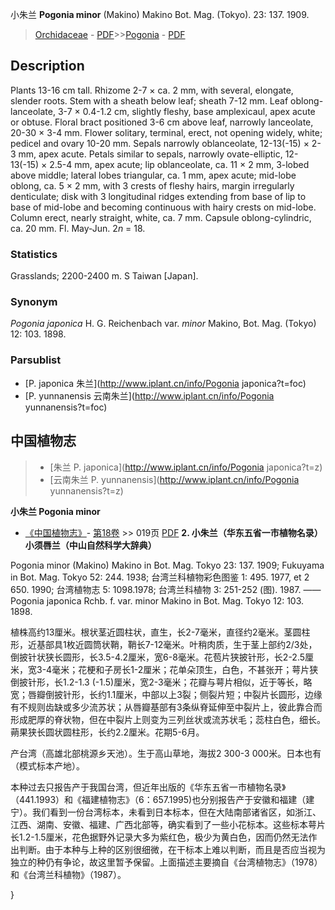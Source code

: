 小朱兰 **Pogonia minor** (Makino) Makino Bot. Mag. (Tokyo). 23: 137. 1909.

> [Orchidaceae](http://www.iplant.cn/info/Orchidaceae?t=foc) - [PDF](http://www.iplant.cn/foc/pdf/Orchidaceae.pdf)>>[Pogonia](http://www.iplant.cn/info/Pogonia?t=foc) - [PDF](http://www.iplant.cn/foc/pdf/Pogonia.pdf)

## Description

Plants 13-16 cm tall. Rhizome 2-7 × ca. 2 mm, with several, elongate, slender roots. Stem with a sheath below leaf; sheath 7-12 mm. Leaf oblong-lanceolate, 3-7 × 0.4-1.2 cm, slightly fleshy, base amplexicaul, apex acute or obtuse. Floral bract positioned 3-6 cm above leaf, narrowly lanceolate, 20-30 × 3-4 mm. Flower solitary, terminal, erect, not opening widely, white; pedicel and ovary 10-20 mm. Sepals narrowly oblanceolate, 12-13(-15) × 2-3 mm, apex acute. Petals similar to sepals, narrowly ovate-elliptic, 12-13(-15) × 2.5-4 mm, apex acute; lip oblanceolate, ca. 11 × 2 mm, 3-lobed above middle; lateral lobes triangular, ca. 1 mm, apex acute; mid-lobe oblong, ca. 5 × 2 mm, with 3 crests of fleshy hairs, margin irregularly denticulate; disk with 3 longitudinal ridges extending from base of lip to base of mid-lobe and becoming continuous with hairy crests on mid-lobe. Column erect, nearly straight, white, ca. 7 mm. Capsule oblong-cylindric, ca. 20 mm. Fl. May-Jun. 2*n* = 18.

### Statistics
Grasslands; 2200-2400 m. S Taiwan [Japan].

### Synonym
*Pogonia japonica* H. G. Reichenbach var. *minor* Makino, Bot. Mag. (Tokyo) 12: 103. 1898.


### Parsublist

* [P.  japonica  朱兰](http://www.iplant.cn/info/Pogonia japonica?t=foc)
* [P.  yunnanensis  云南朱兰](http://www.iplant.cn/info/Pogonia yunnanensis?t=foc)

## 中国植物志

> * [朱兰  P.  japonica](http://www.iplant.cn/info/Pogonia japonica?t=z)
> * [云南朱兰  P.  yunnanensis](http://www.iplant.cn/info/Pogonia yunnanensis?t=z)

**小朱兰 Pogonia minor**

* [《中国植物志》](http://www.iplant.cn/frps)- [第18卷](http://www.iplant.cn/frps/vol/18) >> 019页 [PDF](http://www.iplant.cn/frps/pdf/18/019a.pdf)
**2. 小朱兰（华东五省一市植物名录）　小须唇兰（中山自然科学大辞典）**

Pogonia minor (Makino) Makino in Bot. Mag. Tokyo 23: 137. 1909; Fukuyama in Bot. Mag. Tokyo 52: 244. 1938; 台湾兰科植物彩色图鉴 1: 495. 1977, et 2 650. 1990; 台湾植物志 5: 1098.1978; 台湾兰科植物 3: 251-252 (图). 1987. ——Pogonia japonica Rchb. f. var. minor Makino in Bot. Mag. Tokyo 12: 103. 1898.

植株高约13厘米。根状茎近圆柱状，直生，长2-7毫米，直径约2毫米。茎圆柱形，近基部具1枚近圆筒状鞘，鞘长7-12毫米。叶稍肉质，生于茎上部约2/3处，倒披针状狭长圆形，长3.5-4.2厘米，宽6-8毫米。花苞片狭披针形，长2-2.5厘米，宽3-4毫米；花梗和子房长1-2厘米；花单朵顶生，白色，不甚张开；萼片狭倒披针形，长1.2-1.3 (-1.5)厘米，宽2-3毫米；花瓣与萼片相似，近于等长，略宽；唇瓣倒披针形，长约1.1厘米，中部以上3裂；侧裂片短；中裂片长圆形，边缘有不规则齿缺或多少流苏状；从唇瓣基部有3条纵脊延伸至中裂片上，彼此靠合而形成肥厚的脊状物，但在中裂片上则变为三列丝状或流苏状毛；蕊柱白色，细长。蒴果狭长圆状圆柱形，长约2.2厘米。花期5-6月。

产台湾（高雄北部桃源乡天池）。生于高山草地，海拔2 300-3 000米。日本也有（模式标本产地）。

本种过去只报告产于我国台湾，但近年出版的《华东五省一市植物名录》（441.1993）和《福建植物志》（6：657.1995)也分别报告产于安徽和福建（建宁）。我们看到一份台湾标本，未看到日本标本，但在大陆南部诸省区，如浙江、江西、湖南、安徽、福建、广西北部等，确实看到了一些小花标本。这些标本萼片长1.2-1.5厘米，花色据野外记录大多为紫红色，极少为黄白色，因而仍然无法作出判断。由于本种与上种的区别很细微，在干标本上难以判断，而且是否应当视为独立的种仍有争论，故这里暂予保留。上面描述主要摘自《台湾植物志》（1978）和《台湾兰科植物》（1987）。


}